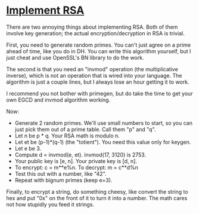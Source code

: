 # [Implement RSA](http://cryptopals.com/sets/5/challenges/39/)
There are two annoying things about implementing RSA. Both of them involve key generation; the actual encryption/decryption in RSA is trivial.

First, you need to generate random primes. You can't just agree on a prime ahead of time, like you do in DH. You can write this algorithm yourself, but I just cheat and use OpenSSL's BN library to do the work.

The second is that you need an "invmod" operation (the multiplicative inverse), which is not an operation that is wired into your language. The algorithm is just a couple lines, but I always lose an hour getting it to work.

I recommend you not bother with primegen, but do take the time to get your own EGCD and invmod algorithm working.

Now:

* Generate 2 random primes. We'll use small numbers to start, so you can just pick them out of a prime table. Call them "p" and "q".
* Let n be p * q. Your RSA math is modulo n.
* Let et be (p-1)*(q-1) (the "totient"). You need this value only for keygen.
* Let e be 3.
* Compute d = invmod(e, et). invmod(17, 3120) is 2753.
* Your public key is [e, n]. Your private key is [d, n].
* To encrypt: c = m\*\*e%n. To decrypt: m = c\*\*d%n
* Test this out with a number, like "42".
* Repeat with bignum primes (keep e=3).

Finally, to encrypt a string, do something cheesy, like convert the string to hex and put "0x" on the front of it to turn it into a number. The math cares not how stupidly you feed it strings.